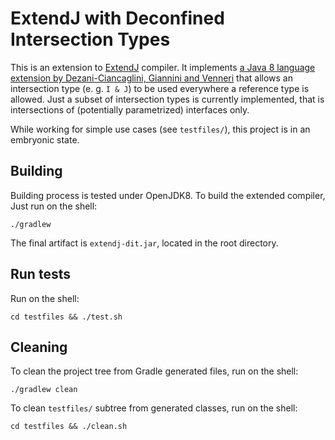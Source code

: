 # ExtendJ with Deconfined Intersection Types

This is an extension to [ExtendJ](https://extendj.org/) compiler. It implements
[a Java 8 language extension by Dezani-Ciancaglini, Giannini and Venneri](https://drops.dagstuhl.de/opus/volltexte/2020/13225/) that allows an intersection type
(e. g. `I & J`) to be used everywhere a reference type is allowed. Just a subset
of intersection types is currently implemented, that is intersections of
(potentially parametrized) interfaces only.

While working for simple use cases (see `testfiles/`), this project is in an embryonic state.

## Building

Building process is tested under OpenJDK8. To build the extended compiler, Just run on the shell:

    ./gradlew
    
The final artifact is `extendj-dit.jar`, located in the root directory.
    
## Run tests

Run on the shell:

    cd testfiles && ./test.sh
    
## Cleaning

To clean the project tree from Gradle generated files, run on the shell:

    ./gradlew clean
    
To clean `testfiles/` subtree from generated classes, run on the shell:

    cd testfiles && ./clean.sh

